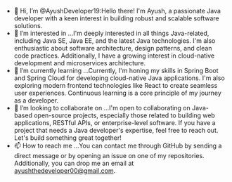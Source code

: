 - 👋 Hi, I’m @AyushDeveloper19:Hello there! I'm Ayush, a passionate Java developer with a keen interest in building robust and scalable software solutions.
- 👀 I’m interested in ...I'm deeply interested in all things Java-related, including Java SE, Java EE, and the latest Java technologies. I'm also enthusiastic about software architecture, design patterns, and clean code practices. Additionally, I have a growing interest in cloud-native development and microservices architecture.
- 🌱 I’m currently learning ...Currently, I'm honing my skills in Spring Boot and Spring Cloud for developing cloud-native Java applications. I'm also exploring modern frontend technologies like React to create seamless user experiences. Continuous learning is a core principle of my journey as a developer.
- 💞️ I’m looking to collaborate on ...I'm open to collaborating on Java-based open-source projects, especially those related to building web applications, RESTful APIs, or enterprise-level software. If you have a project that needs a Java developer's expertise, feel free to reach out. Let's build something great together!
- 📫 How to reach me ...You can contact me through GitHub by sending a direct message or by opening an issue on one of my repositories. Additionally, you can drop me an email at ayushthedeveloper00@gmail.com.
<!---
AyushDeveloper19/AyushDeveloper19 is a ✨ special ✨ repository because its `README.md` (this file) appears on your GitHub profile.
You can click the Preview link to take a look at your changes.
--->
